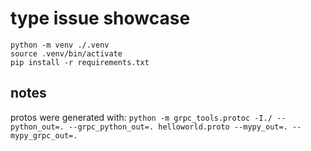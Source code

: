 # type issue showcase

```
python -m venv ./.venv
source .venv/bin/activate
pip install -r requirements.txt
```

## notes

protos were generated with: `python -m grpc_tools.protoc -I./ --python_out=. --grpc_python_out=. helloworld.proto --mypy_out=. --mypy_grpc_out=.`

